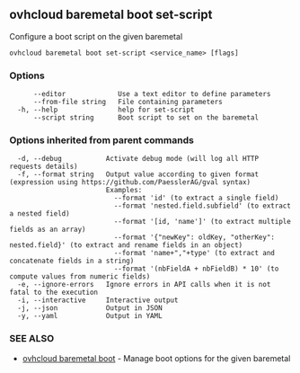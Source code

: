 ## ovhcloud baremetal boot set-script

Configure a boot script on the given baremetal

```
ovhcloud baremetal boot set-script <service_name> [flags]
```

### Options

```
      --editor             Use a text editor to define parameters
      --from-file string   File containing parameters
  -h, --help               help for set-script
      --script string      Boot script to set on the baremetal
```

### Options inherited from parent commands

```
  -d, --debug           Activate debug mode (will log all HTTP requests details)
  -f, --format string   Output value according to given format (expression using https://github.com/PaesslerAG/gval syntax)
                        Examples:
                          --format 'id' (to extract a single field)
                          --format 'nested.field.subfield' (to extract a nested field)
                          --format '[id, 'name']' (to extract multiple fields as an array)
                          --format '{"newKey": oldKey, "otherKey": nested.field}' (to extract and rename fields in an object)
                          --format 'name+","+type' (to extract and concatenate fields in a string)
                          --format '(nbFieldA + nbFieldB) * 10' (to compute values from numeric fields)
  -e, --ignore-errors   Ignore errors in API calls when it is not fatal to the execution
  -i, --interactive     Interactive output
  -j, --json            Output in JSON
  -y, --yaml            Output in YAML
```

### SEE ALSO

* [ovhcloud baremetal boot](ovhcloud_baremetal_boot.md)	 - Manage boot options for the given baremetal

